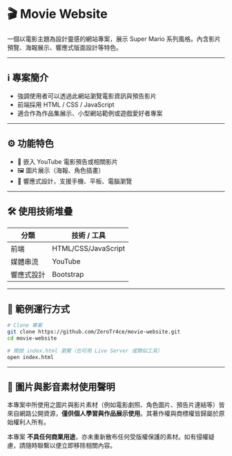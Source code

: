 # 🎬 Movie Website

一個以電影主題為設計靈感的網站專案，展示 Super Mario 系列風格。內含影片預覽、海報展示、響應式版面設計等特色。

---

## ℹ️ 專案簡介

* 強調使用者可以透過此網站瀏覽電影資訊與預告影片
* 前端採用 HTML / CSS / JavaScript
* 適合作為作品集展示、小型網站範例或遊戲愛好者專案

---

## ⚙️ 功能特色

* 🎥 嵌入 YouTube 電影預告或相關影片
* 🖼 圖片展示（海報、角色插畫）
* 📱 響應式設計，支援手機、平板、電腦瀏覽

---

## 🛠️ 使用技術堆疊

| 分類    | 技術 / 工具              |
| ----- | -------------------- |
| 前端    | HTML/CSS/JavaScript  |
| 媒體串流  | YouTube               |
| 響應式設計 | Bootstrap            |

---

## 🚀 範例運行方式


```bash
# Clone 專案
git clone https://github.com/ZeroTr4ce/movie-website.git
cd movie-website

# 開啟 index.html 瀏覽（也可用 Live Server 或類似工具）
open index.html
```


---

## 📢 圖片與影音素材使用聲明

本專案中所使用之圖片與影片素材（例如電影劇照、角色圖片、預告片連結等）皆來自網路公開資源，**僅供個人學習與作品展示使用**。其著作權與商標權皆歸屬於原始權利人所有。

本專案 **不具任何商業用途**，亦未重新散布任何受版權保護的素材。如有侵權疑慮，請隨時聯繫以便立即移除相關內容。


